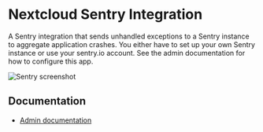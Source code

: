 # Nextcloud Sentry Integration

A Sentry integration that sends unhandled exceptions to a Sentry instance to aggregate application crashes. You either have to set up your own Sentry instance or use your sentry.io account. See the admin documentation for how to configure this app.

![Sentry screenshot](https://user-images.githubusercontent.com/1374172/32739917-8f719584-c8a1-11e7-9f06-182043c2b970.png)

## Documentation

* [Admin documentation](doc/admin.md)
